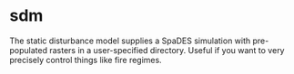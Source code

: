 # sdm
The static disturbance model supplies a SpaDES simulation with pre-populated rasters in a user-specified directory. Useful if you want to very precisely control things like fire regimes.
